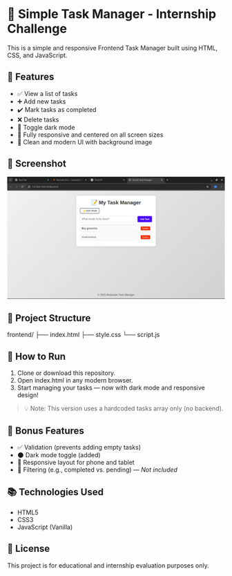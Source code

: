 # 🌟 Simple Task Manager - Internship Challenge

This is a simple and responsive Frontend Task Manager built using HTML, CSS, and JavaScript.

## 🔧 Features

- ✅ View a list of tasks
- ➕ Add new tasks
- ✔️ Mark tasks as completed
- ❌ Delete tasks
- 🌙 Toggle dark mode
- 📱 Fully responsive and centered on all screen sizes
- 🎨 Clean and modern UI with background image

## 📸 Screenshot

![Screenshot](screenshot.png)

## 📁 Project Structure

frontend/ ├── index.html ├── style.css └── script.js

## 🚀 How to Run

1. Clone or download this repository.
2. Open index.html in any modern browser.
3. Start managing your tasks — now with dark mode and responsive design!

> 💡 Note: This version uses a hardcoded tasks array only (no backend).

## 🎯 Bonus Features

- ✅ Validation (prevents adding empty tasks)
- 🌑 Dark mode toggle (added)
- 📱 Responsive layout for phone and tablet
- 🚫 Filtering (e.g., completed vs. pending) — _Not included_

## 📚 Technologies Used

- HTML5
- CSS3
- JavaScript (Vanilla)

## 📄 License

This project is for educational and internship evaluation purposes only.
